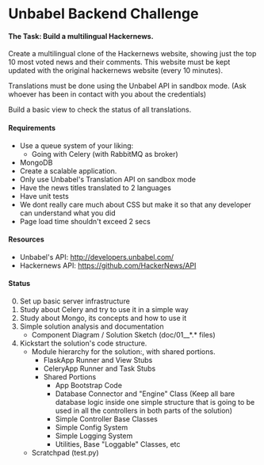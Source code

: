 # Unbabel Backend Challenge

#### The Task: Build a multilingual Hackernews.

Create a multilingual clone of the Hackernews website, showing just the top 10 most voted news and their comments. 
This website must be kept updated with the original hackernews website (every 10 minutes).

Translations must be done using the Unbabel API in sandbox mode. (Ask whoever has been in contact with you about the credentials)

Build a basic view to check the status of all translations.


#### Requirements 
* Use a queue system of your liking: 
    * Going with Celery (with RabbitMQ as broker)
* MongoDB
* Create a scalable application. 
* Only use Unbabel's Translation API on sandbox mode
* Have the news titles translated to 2 languages
* Have unit tests
* We dont really care much about CSS but make it so that any developer can understand what you did
* Page load time shouldn't exceed 2 secs

#### Resources
* Unbabel's API: http://developers.unbabel.com/
* Hackernews API: https://github.com/HackerNews/API

#### Status

0. Set up basic server infrastructure
1. Study about Celery and try to use it in a simple way
2. Study about Mongo, its concepts and how to use it
3. Simple solution analysis and documentation
    * Component Diagram / Solution Sketch (doc/01__\*.\* files)
4. Kickstart the solution's code structure.
    * Module hierarchy for the solution:, with shared portions.
        * FlaskApp Runner and View Stubs
        * CeleryApp Runner and Task Stubs
        * Shared Portions
            * App Bootstrap Code
            * Database Connector and "Engine" Class (Keep all bare database logic inside one simple structure that is going to be used in all the controllers in both parts of the solution)
            * Simple Controller Base Classes
            * Simple Config System
            * Simple Logging System
            * Utilities, Base "Loggable" Classes, etc
    * Scratchpad (test.py)
    
    
